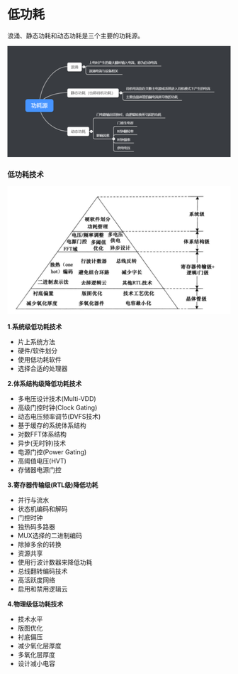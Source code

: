 # 低功耗

浪涌、静态功耗和动态功耗是三个主要的功耗源。

![功耗源](./pics/功耗源.png)

### 低功耗技术

![各抽象层次降功耗图](./pics/各抽象层次降功耗图.png)

**1.系统级低功耗技术**

* 片上系统方法  
* 硬件/软件划分
* 使用低功耗软件
* 选择合适的处理器

**2.体系结构级降低功耗技术**

* 多电压设计技术(Multi-VDD)
* 高级门控时钟(Clock Gating)
* 动态电压频率调节(DVFS技术)
* 基于缓存的系统体系结构
* 对数FFT体系结构
* 异步(无时钟)技术
* 电源门控(Power Gating)
* 高阈值电压(HVT)
* 存储器电源门控

**3.寄存器传输级(RTL级)降低功耗**

* 并行与流水
* 状态机编码和解码
* 门控时钟
* 独热码多路器
* MUX选择的二进制编码
* 除掉多余的转换
* 资源共享
* 使用行波计数器来降低功耗
* 总线翻转编码技术
* 高活跃度网络
* 启用和禁用逻辑云

**4.物理级低功耗技术**

* 技术水平
* 版图优化
* 衬底偏压
* 减少氧化层厚度
* 多氧化层厚度
* 设计减小电容

